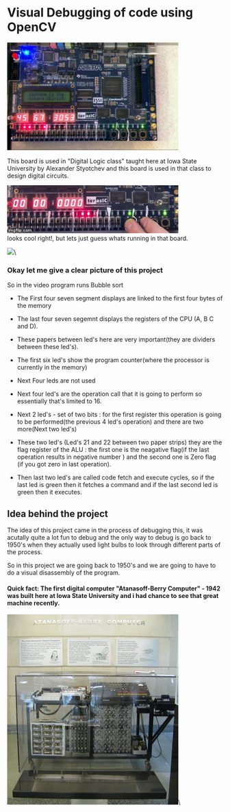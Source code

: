 # Visual Debugging of code using OpenCV

<img src="/images/board_digitalLogic_circuits.png" width="400" />

This board is used in "Digital Logic class" taught here at Iowa State University by Alexander Styotchev and this board is used in that class to design digital circuits.

<img src="/images/2wgbf9.gif" width="400" />\
looks cool right!, but lets just guess whats running in that board.

<img src="https://media.giphy.com/media/yugSj8GSC0wXm/giphy.gif" width="200" />\

### Okay let me give a clear picture of this project

So in the video program runs Bubble sort
* The First four seven segment displays are linked to the first four bytes of the memory
* The last four seven segemnt displays the registers of the CPU (A, B C and D).

* These papers between led's here are very important(they are dividers between these led's).

* The first six led's show the program counter(where the processor is currently in the memory)
* Next Four leds are not used
* Next four led's are the operation call that it is going to perform so essentially that's limited to 16.
* Next 2 led's - set of two bits : for the first register this operation is going to be performed(the previous 4 led's operation) and there are two more(Next two led's)
* These two led's (Led's 21 and 22 between two paper strips) they are the flag register of the ALU : the first one is the neagative flag(if the last operation results in negative number ) and the second one is Zero flag (if you got zero in last operation).
* Then last two led's are called code fetch and execute cycles, so if the last led is green then it fetches a command and if the last second led is green then it executes.

## Idea behind the project

The idea of this project came in the process of debugging this, it was acutally quite a lot fun to debug and the only way to debug is go back to 1950's when they actually used light bulbs to look through different parts of the process.

 So in this project we are going back to 1950's and we are going to have to do a visual disassembly of the program.
 
#### Quick fact: The first digital computer "Atanasoff-Berry Computer" - 1942 was built here at Iowa State University and i had chance to see that great machine recently.
<img src="/images/Atanasoff-Berry_Computer_at_Durhum_Center.jpg" width="400" />\
